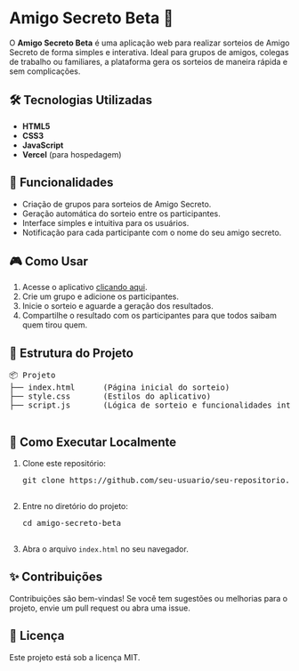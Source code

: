 
<body>
  <h1>Amigo Secreto Beta 🎁</h1>
  <p>
    O <strong>Amigo Secreto Beta</strong> é uma aplicação web para realizar sorteios de Amigo Secreto de forma simples e interativa. 
    Ideal para grupos de amigos, colegas de trabalho ou familiares, a plataforma gera os sorteios de maneira rápida e sem complicações.
  </p>

  <h2>🛠 Tecnologias Utilizadas</h2>
  <ul>
    <li><strong>HTML5</strong></li>
    <li><strong>CSS3</strong></li>
    <li><strong>JavaScript</strong></li>
    <li><strong>Vercel</strong> (para hospedagem)</li>
  </ul>

  <h2>🚀 Funcionalidades</h2>
  <ul>
    <li>Criação de grupos para sorteios de Amigo Secreto.</li>
    <li>Geração automática do sorteio entre os participantes.</li>
    <li>Interface simples e intuitiva para os usuários.</li>
    <li>Notificação para cada participante com o nome do seu amigo secreto.</li>
  </ul>

  <h2>🎮 Como Usar</h2>
  <ol>
    <li>Acesse o aplicativo <a href="https://amigo-secreto-beta-self.vercel.app/" target="_blank">clicando aqui</a>.</li>
    <li>Crie um grupo e adicione os participantes.</li>
    <li>Inicie o sorteio e aguarde a geração dos resultados.</li>
    <li>Compartilhe o resultado com os participantes para que todos saibam quem tirou quem.</li>
  </ol>

  <h2>📂 Estrutura do Projeto</h2>
  <pre>
📦 Projeto
├── index.html      (Página inicial do sorteio)
├── style.css       (Estilos do aplicativo)
├── script.js       (Lógica de sorteio e funcionalidades interativas)
  </pre>

  <h2>📢 Como Executar Localmente</h2>
  <ol>
    <li>Clone este repositório:</li>
    <pre>
git clone https://github.com/seu-usuario/seu-repositorio.git
    </pre>
    <li>Entre no diretório do projeto:</li>
    <pre>
cd amigo-secreto-beta
    </pre>
    <li>Abra o arquivo <code>index.html</code> no seu navegador.</li>
  </ol>

  <h2>✨ Contribuições</h2>
  <p>Contribuições são bem-vindas! Se você tem sugestões ou melhorias para o projeto, envie um pull request ou abra uma issue.</p>

  <h2>📜 Licença</h2>
  <p>Este projeto está sob a licença MIT.</p>
</body>
</html>

